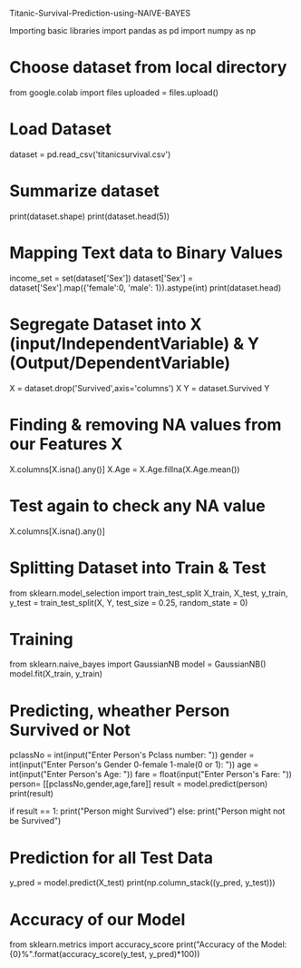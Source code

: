 Titanic-Survival-Prediction-using-NAIVE-BAYES

Importing basic libraries
import pandas as pd
import numpy as np

# Choose dataset from local directory
from google.colab import files
uploaded = files.upload()

# Load Dataset
dataset = pd.read_csv('titanicsurvival.csv')

# Summarize dataset
print(dataset.shape)
print(dataset.head(5))

# Mapping Text data to Binary Values
income_set = set(dataset['Sex'])
dataset['Sex'] = dataset['Sex'].map({'female':0, 'male': 1}).astype(int)
print(dataset.head)

# Segregate Dataset into X (input/IndependentVariable) & Y (Output/DependentVariable)
X = dataset.drop('Survived',axis='columns')
X
Y = dataset.Survived
Y

# Finding & removing NA values from our Features X
X.columns[X.isna().any()]
X.Age = X.Age.fillna(X.Age.mean())

# Test again to check any NA value
X.columns[X.isna().any()]

# Splitting Dataset into Train & Test
from sklearn.model_selection import train_test_split
X_train, X_test, y_train, y_test = train_test_split(X, Y, test_size = 0.25, random_state = 0)

# Training
from sklearn.naive_bayes import GaussianNB
model = GaussianNB()
model.fit(X_train, y_train)

# Predicting, wheather Person Survived or Not

pclassNo = int(input("Enter Person's Pclass number: "))
gender = int(input("Enter Person's Gender 0-female 1-male(0 or 1): "))
age = int(input("Enter Person's Age: "))
fare = float(input("Enter Person's Fare: "))
person= [[pclassNo,gender,age,fare]]
result = model.predict(person)
print(result)

if result == 1:
  print("Person might Survived")
else:
  print("Person might not be Survived")

# Prediction for all Test Data
y_pred = model.predict(X_test)
print(np.column_stack((y_pred, y_test)))

# Accuracy of our Model
from sklearn.metrics import accuracy_score
print("Accuracy of the Model: {0}%".format(accuracy_score(y_test, y_pred)*100))




